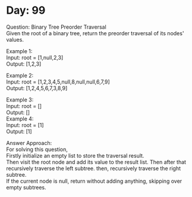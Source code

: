 # Day: 99
Question: Binary Tree Preorder Traversal<br/>
Given the root of a binary tree, return the preorder traversal of its nodes' values.
<br/>
 
Example 1:<br/>
Input: root = [1,null,2,3]<br/>
Output: [1,2,3]<br/>

Example 2:<br/>
Input: root = [1,2,3,4,5,null,8,null,null,6,7,9]<br/>
Output: [1,2,4,5,6,7,3,8,9]<br/>

Example 3:<br/>
Input: root = []<br/>
Output: []
<br/>
Example 4:<br/>
Input: root = [1]<br/>
Output: [1]<br/>

 
Answer Approach:<br/>
For solving this question,<br/>
Firstly initialize an empty list to store the traversal result.<br/>
Then visit the root node and add its value to the result list. Then after that recursively traverse the left subtree. then, recursively traverse the right subtree.<br/>
If the current node is null, return without adding anything, skipping over empty subtrees.<br/>